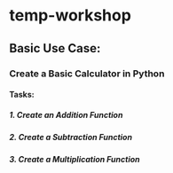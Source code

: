 # temp-workshop
## Basic Use Case:
### Create a Basic Calculator in Python
#### Tasks:
##### 1. Create an Addition Function
##### 2. Create a Subtraction Function
##### 3. Create a Multiplication Function
